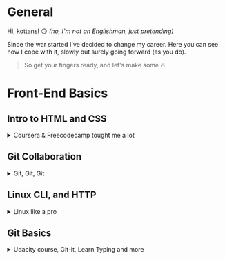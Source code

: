 # General
Hi, kottans! :upside_down_face: *(no, I'm not an Englishman, just pretending)*

Since the war started I've decided to change my careеr. Here you can see how I cope with it, slowly but surely going forward (as you do). 
> So get your fingers ready, and let's make some :fire:

# Front-End Basics

## Intro to HTML and CSS
<details>
<summary>Coursera & Freecodecamp tought me a lot</summary>

### Coursera
Here I took [Intro to Web Development](https://www.coursera.org/learn/web-development) course. This was my first course on Front-End (*along with freecodecamp course*). So here I got the basics. Now I feel that need more practice and projects to learn how use all of this better.  
![Coursera_HTML](https://github.com/Neskazhuk/kottans-frontend/blob/main/task_html_css_intro/Coursera_HTML.jpg)
![Coursera_CSS](https://github.com/Neskazhuk/kottans-frontend/blob/main/task_html_css_intro/Coursera_CSS.jpg)
  
### Freecodecamp 
 
[Responsive Web Design](https://www.freecodecamp.org/learn/responsive-web-design/) this course tought me what is CSS Grid, Flexbox, Accessibiliti and other stuff. But I still need more time to get used to it. Ready to dive into practice!
  
![Codecamp_HTML](https://github.com/Neskazhuk/kottans-frontend/blob/main/task_html_css_intro/freecodecamp_HTML.jpg)
![Codecamp_CSS](https://github.com/Neskazhuk/kottans-frontend/blob/main/task_html_css_intro/freecodecamp_CSS.jpg)
![Codecamp_Flexbox](https://github.com/Neskazhuk/kottans-frontend/blob/main/task_html_css_intro/freecodecamp_Flexbox.jpg)
![Codecamp_Grid](https://github.com/Neskazhuk/kottans-frontend/blob/main/task_html_css_intro/freecodecamp_Grid.jpg)
![Codecamp_Accessibility](https://github.com/Neskazhuk/kottans-frontend/blob/main/task_html_css_intro/freecodecamp_Accessibility.jpg)
![Codecamp_Responsive](https://github.com/Neskazhuk/kottans-frontend/blob/main/task_html_css_intro/freecodecamp_Responsive.jpg)
![Codecamp_Applied_Design](https://github.com/Neskazhuk/kottans-frontend/blob/main/task_html_css_intro/freecodecamp_Applied_Design.jpg)
  
### Unsee
[Seems fun](https://cantunsee.space/). Recommend!
</details>

## Git Collaboration
<details>
<summary>Git, Git, Git</summary>

### 1. Udacity Git course done
![This is an image](https://github.com/Neskazhuk/kottans-frontend/blob/main/task_git_collaboration/Udacity%20Git%20course%20done.jpg)

### 2. Learngitbranching done as well

![This is an image](https://github.com/Neskazhuk/kottans-frontend/blob/main/task_git_collaboration/learngitbranching1.jpg)

![This is an image](https://github.com/Neskazhuk/kottans-frontend/blob/main/task_git_collaboration/learngitbranching2.jpg)

I finally understood that this site above is too much for me. 

Instead I liked [Brian Yu's video](https://www.youtube.com/watch?v=MJUJ4wbFm_A&ab_channel=CS50) (*you can also find it in additional materials*). He uses simple examples explaining how Git works. That's why it's so simple and clear. Plus it takes only 40 minutes. So that you don't need these huge courses - just watch this one video instead. 

![Video](https://user-images.githubusercontent.com/109435289/182037471-96f18834-e623-4e5e-8d92-a1fdf145c0aa.jpg)

Yet I highly recommend ['Oh, shit Git!'](https://ohshitgit.com/#magic-time-machine) website ! It's fun and useful.
</details>

## Linux CLI, and HTTP
<details><summary>Linux like a pro</summary>

**Frankly saying**, I don't understand why we dive in so deeply inside this. It seems to me that we can do the same in SourceTree with much more less effords. Hope I'll use all of this one time. 

I have already known some commands after working with Git Bush. So the first part of this course was quite easy for me. But the second one was hard. And hosetly it seemed to me simply unuseful. 

![This is an image](https://github.com/Neskazhuk/kottans-frontend/blob/main/task_linux_cli/5.jpg)

</details>

## Git Basics
<details><summary>Udacity course, Git-it, Learn Typing and more</summary> 

### 1. Udacity course on Git
Git wasn't easy. It took me much more time than I expected. But I'm not upset, cause it was really useful and not boring at all. I've created a lot of sticky notes to ease my suffering (guess I'll need them in the future). So you can use them too. 

![This is an image](https://github.com/Neskazhuk/kottans-frontend/blob/main/screenshots/Git%20Sticks.jpg)

### 2. Learngitbranching.js
Learngitbranching was really horrible for me. The app was meant to be simple. But actually is wasn't. Two points for its developers (and zero for me). 

![This is an image](https://github.com/Neskazhuk/kottans-frontend/blob/main/screenshots/Learning%20branches%20%201.jpg)

### 3. Learn typing.js
I liked Typing Club website a lot, so I sticked there for some time. 

![This is an image](https://github.com/Neskazhuk/kottans-frontend/blob/main/screenshots/Learn%20typing.jpg) 

### 4. Git-it
Git-it is my favourite tool to aquire Git. This is a simple guide for Git newcomers. Plus it's available in Ukrainian. 

![This is an image](https://github.com/Neskazhuk/kottans-frontend/blob/main/screenshots/Gi-it%20done.jpg)

### 5. Articles
[Git for 30 minutes](https://codeguida.com/post/453) was much more useful for me than the whole Learninbraching website. It was simple and not so messy. 
Another 5 points from me goes to [How to Cope with Negative Thoughts](https://guides.hexlet.io/learning/). Kind of motivation article which would be useful for everyone at the start of the long way to expertise.

So here is my advice - keep calm and get ready for new challenges!

![This is an image](https://www.dogalize.com/wp-content/uploads/2018/03/ceiling-cat.jpg)
</details>
